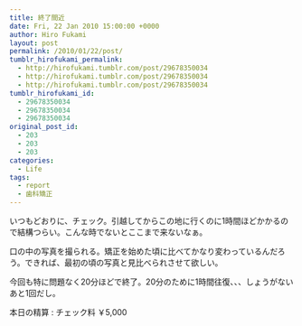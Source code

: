```yaml
---
title: 終了間近
date: Fri, 22 Jan 2010 15:00:00 +0000
author: Hiro Fukami
layout: post
permalink: /2010/01/22/post/
tumblr_hirofukami_permalink:
  - http://hirofukami.tumblr.com/post/29678350034
  - http://hirofukami.tumblr.com/post/29678350034
  - http://hirofukami.tumblr.com/post/29678350034
tumblr_hirofukami_id:
  - 29678350034
  - 29678350034
  - 29678350034
original_post_id:
  - 203
  - 203
  - 203
categories:
  - Life
tags:
  - report
  - 歯科矯正
---
```

<div class="section">
  <p>
    いつもどおりに、チェック。引越してからこの地に行くのに1時間ほどかかるので結構つらい。こんな時でないとここまで来ないなぁ。
  </p>
  
  <p>
    口の中の写真を撮られる。矯正を始めた頃に比べてかなり変わっているんだろう。できれば、最初の頃の写真と見比べられさせて欲しい。
  </p>
  
  <p>
    今回も特に問題なく20分ほどで終了。20分のために1時間往復、、、しょうがないあと1回だし。
  </p>
  
  <p>
    本日の精算&#160;: チェック料 ￥5,000
  </p>
</div>